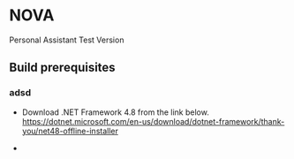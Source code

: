 # NOVA
 Personal Assistant Test Version

## Build prerequisites
### adsd
* Download .NET Framework 4.8 from the link below.
https://dotnet.microsoft.com/en-us/download/dotnet-framework/thank-you/net48-offline-installer

* 
